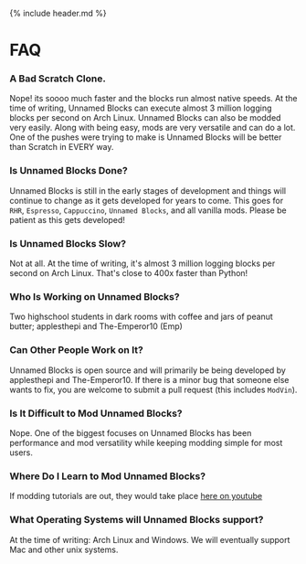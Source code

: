 {% include header.md %}

# FAQ

### A Bad Scratch Clone.
Nope! its soooo much faster and the blocks run almost native speeds. At the time of writing, Unnamed Blocks can execute almost 3 million logging blocks per second on Arch Linux. Unnamed Blocks can also be modded very easily. Along with being easy, mods are very versatile and can do a lot. One of the pushes were trying to make is Unnamed Blocks will be better than Scratch in EVERY way.
### Is Unnamed Blocks Done?
Unnamed Blocks is still in the early stages of development and things will continue to change as it gets developed for years to come. This goes for `RHR`, `Espresso`, `Cappuccino`, `Unnamed Blocks`, and all vanilla mods. Please be patient as this gets developed!
### Is Unnamed Blocks Slow?
Not at all. At the time of writing, it's almost 3 million logging blocks per second on Arch Linux. That's close to 400x faster than Python!
### Who Is Working on Unnamed Blocks?
Two highschool students in dark rooms with coffee and jars of peanut butter; applesthepi and The-Emperor10 (Emp)
### Can Other People Work on It?
Unnamed Blocks is open source and will primarily be being developed by applesthepi and The-Emperor10. If there is a minor bug that someone else wants to fix, you are welcome to submit a pull request (this includes `ModVin`).
### Is It Difficult to Mod Unnamed Blocks?
Nope. One of the biggest focuses on Unnamed Blocks has been performance and mod versatility while keeping modding simple for most users.
### Where Do I Learn to Mod Unnamed Blocks?
If modding tutorials are out, they would take place [here on youtube](https://www.youtube.com/channel/UCR1vJhnASAQtyZbESNa5v4Q)
### What Operating Systems will Unnamed Blocks support?
At the time of writing: Arch Linux and Windows. We will eventually support Mac and other unix systems.
